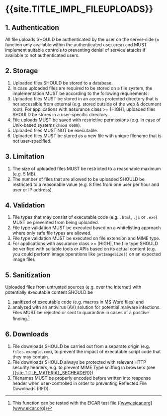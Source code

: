 # {{site.TITLE_IMPL_FILEUPLOADS}}

## 1. Authentication
All file uploads SHOULD be authenticated by the user on the server-side (= function only available within the authenticated user area) and MUST implement suitable controls to preventing denial of service attacks if available to not authenticated users.

## 2. Storage
1. Uploaded files SHOULD be stored to a database.
2. In case uploaded files are required to be stored on a file system, the implementation MUST be according to the following requirements:
3. Uploaded files MUST be stored in an access protected directory that is not accessible from external (e.g. stored outside of the web & document root). For applications with assurance class >= [HIGH], uploaded files SHOULD be stores in a user-specific directory.
4. File uploads MUST be saved with restrictive permissions (e.g. in case of Unix-based systems `chmod 0600`).
5. Uploaded files MUST NOT be executable.
6. Uploaded files MUST be stored as a new file with unique filename that is not user-specified.

## 3. Limitation
1. The size of uploaded files MUST be restricted to a reasonable maximum (e.g. 5 MB).
2. The number of files that are allowed to be uploaded SHOULD be restricted to a reasonable value (e.g. 8 files from one user per hour and user or IP address).

## 4. Validation
1. File types that may consist of executable code (e.g. `.html`, `.js` or `.exe`) MUST be prevented from being uploaded.
2. File type validation MUST be executed  based on a whitelisting approach where only safe file types are allowed.
3. File type validation MUST be executed on file extension and MIME type.
4. For applications with assurance class >= [HIGH], the file type SHOULD be verified with suitable tools or APIs based on its actual content (e.g. you could perform image operations like `getImageSize()` on an expected image file).

## 5. Sanitization
Uploaded files from untrusted sources (e.g. over the Internet) with potentially executable content SHOULD be

1. sanitized of executable code (e.g. macros in MS Word files) and
2. analyzed with an antivirus (AV) solution for potential malware infections. Files MUST be rejected or sent to quarantine in cases of a positive finding.[^1]

## 6. Downloads
1. File downloads SHOULD be carried out from a separate origin (e.g. `files.example.com`), to prevent the impact of executable script code that they may contain.
2. File downloads SHOULD always be protected with relevant HTTP security headers, e.g. to prevent MIME Type sniffing in browsers (see [{{site.TITLE_MATERIAL_SECHEADER}}]({{site.URL_MATERIAL_SECHEADER}})).
3. Filenames MUST be properly encoded before written into response header when user-controlled in order to preventing Reflected File Downloads (RFD).

[^1]: This function can be tested with the EICAR test file ([www.eicar.org](www.eicar.org))
